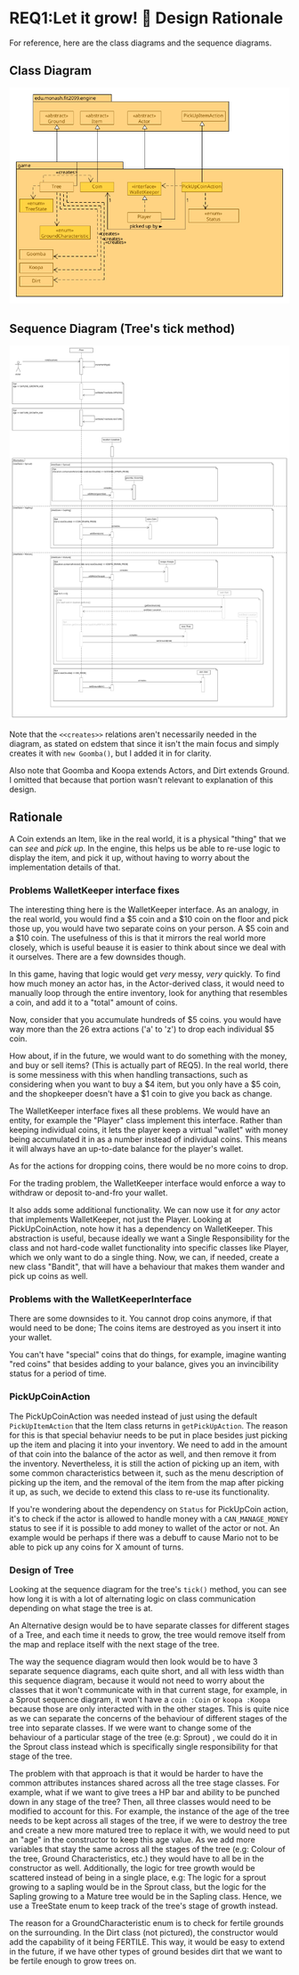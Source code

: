 # REQ1:Let it grow! :deciduous_tree: Design Rationale

For reference, here are the class diagrams and the sequence diagrams.

## Class Diagram

![req1 class diagram](./REQ1_class.png "REQ1 Class Diagram")

## Sequence Diagram (Tree's tick method)

![req1 sequence diagram](./REQ1_sequence.png "REQ1 Sequence Diagram")

Note that the `<<creates>>` relations aren't necessarily needed in the diagram,
as stated on edstem that since it isn't the main focus and simply creates it
with `new Goomba()`, but I added it in for clarity.

Also note that Goomba and Koopa extends Actors, and Dirt extends Ground. I
omitted that because that portion wasn't relevant to explanation of this
design.

## Rationale

A Coin extends an Item, like in the real world, it is a physical "thing" that
we can _see_ and _pick up_. In the engine, this helps us be able to re-use logic to
display the item, and pick it up, without having to worry about the
implementation details of that.

### Problems WalletKeeper interface fixes

The interesting thing here is the WalletKeeper interface. As an analogy,
in the real world, you would find a $5 coin and a $10 coin on the floor and
pick those up, you would have two separate coins on your person. A $5 coin and
a $10 coin. The usefulness of this is that it mirrors the real world more
closely, which is useful beause it is easier to think about since we deal with
it ourselves. There are a few downsides though.

In this game, having that logic would get _very_ messy, _very_ quickly. To find
how much money an actor has, in the Actor-derived class, it would need to
manually loop through the entire inventory, look for anything that resembles a
coin, and add it to a "total" amount of coins.

Now, consider that you accumulate hundreds of $5 coins. you would have way more
than the 26 extra actions ('a' to 'z') to drop each individual $5 coin.

How about, if in the future, we would want to do something with the money, and
buy or sell items? (This is actually part of REQ5). In the real world, there is
some messiness with this when handling transactions, such as considering when
you want to buy a $4 item, but you only have a $5 coin, and the shopkeeper
doesn't have a $1 coin to give you back as change.

The WalletKeeper interface fixes all these problems. We would have an entity,
for example the "Player" class implement this interface. Rather than keeping
individual coins, it lets the player keep a virtual "wallet" with money
being accumulated it in as a number instead of individual coins. This means
it will always have an up-to-date balance for the player's wallet.

As for the actions for dropping coins, there would be no more coins to drop.

For the trading problem, the WalletKeeper interface would enforce
a way to withdraw or deposit to-and-fro your wallet.

It also adds some additional functionality. We can now use it for _any_ actor
that implements WalletKeeper, not just the Player. Looking at PickUpCoinAction,
note how it has a dependency on WalletKeeper. This
abstraction is useful, because ideally we want a Single Responsibility for the
class and not hard-code wallet functionality into specific classes like Player,
which we only want to do a single thing. Now, we can, if needed, create a new
class "Bandit", that will have a behaviour that makes them wander and pick up coins
as well.

### Problems with the WalletKeeperInterface

There are some downsides to it. You cannot drop coins anymore, if that would
need to be done; The coins items are destroyed as you insert it into your wallet.

You can't have "special" coins that do things, for example, imagine wanting "red coins"
that besides adding to your balance, gives you an invincibility status
for a period of time.

### PickUpCoinAction

The PickUpCoinAction was needed instead of just using the default
`PickUpItemAction` that the Item class returns in `getPickUpAction`.
The reason for this is that special behaviur needs to be put in place besides
just picking up the item and placing it into your inventory. We need to add in
the amount of that coin into the balance of the actor as well, and then remove
it from the inventory. Nevertheless, it is still the action of picking up an
item, with some common characteristics between it, such as the menu description
of picking up the item, and the removal of the item from the map after picking
it up, as such, we decide to extend this class to re-use its functionality.

If you're wondering about the dependency on `Status` for PickUpCoin action,
it's to check if the actor is allowed to handle money with a `CAN_MANAGE_MONEY`
status to see if it is possible to add money to wallet of the actor or not. An
example would be perhaps if there was a debuff to cause Mario not to be able to
pick up any coins for X amount of turns.

### Design of Tree

Looking at the sequence diagram for the tree's `tick()` method, you can see how
long it is with a lot of alternating logic on class communication depending on what
stage the tree is at.

An Alternative design would be to have separate classes for different stages of
a Tree, and each time it needs to grow, the tree would remove itself from the
map and replace itself with the next stage of the tree.

The way the sequence diagram would then look would be to have 3
separate sequence diagrams, each quite short, and all with less width than this
sequence diagram, because it would not need to worry about the classes that it
won't communicate with in that current stage, for example, in a Sprout sequence
diagram, it won't have a `coin :Coin` or `koopa :Koopa` because those are only
interacted with in the other stages. This is quite nice as we can separate the
concerns of the behaviour of different stages of the tree into separate
classes. If we were want to change some of the behaviour of a particular stage
of the tree (e.g: Sprout) , we could do it in the Sprout class instead which is specifically
single responsibility for that stage of the tree.

The problem with that approach is that it would be harder to have the common
attributes instances shared across all the tree stage classes. For example, what if we
want to give trees a HP bar and ability to be punched down in any stage of the
tree? Then, all three classes would need to be modified to account for this. For example, 
the instance of the age of the tree needs to be kept across all stages of the tree, if we were to destroy the tree and
create a new more matured tree to replace it with, we would need to put an "age" in the constructor to keep this age value.
As we add more variables that stay the same across all the stages of the tree (e.g: Colour of the tree, Ground Characteristics,
etc.) they would have to all be in the constructor as well. Additionally, the logic for tree growth would be scattered
instead of being in a single place, e.g: The logic for a sprout growing to a sapling would be in the Sprout class, 
but the logic for the Sapling growing to a Mature tree would be in the Sapling class. 
Hence, we use a TreeState enum to keep track of the tree's stage of growth
instead.

The reason for a GroundCharacteristic enum is to check for fertile grounds
on the surrounding. In the Dirt class (not pictured), the constructor would
add the capability of it being FERTILE. This way, it would be easy to extend in
the future, if we have other types of ground besides dirt that we want to be
fertile enough to grow trees on.
